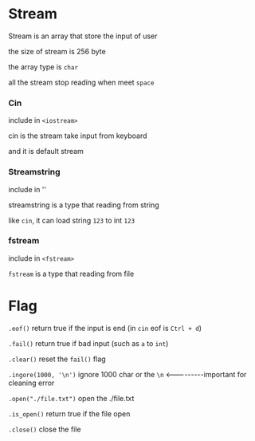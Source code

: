 # Stream

Stream is an array that store the input of user

the size of stream is 256 byte

the array type is `char`

all the stream stop reading when meet `space`

### Cin

include in `<iostream>`

cin is the stream take input from keyboard

and it is default stream

### Streamstring

include in '<sstream>'

streamstring is a type that reading from string

like `cin`, it can load string `123` to int `123`

### fstream

include in `<fstream>`

`fstream` is a type that reading from file


# Flag

`.eof()` return true if the input is end (in `cin` eof is `Ctrl + d`)

`.fail()` return true if bad input (such as `a` to `int`)

`.clear()` reset the `fail()` flag

`.ingore(1000, '\n')` ignore 1000 char or the `\n` <---------important for cleaning error

`.open("./file.txt")` open the ./file.txt

`.is_open()` return true if the file open

`.close()` close the file




